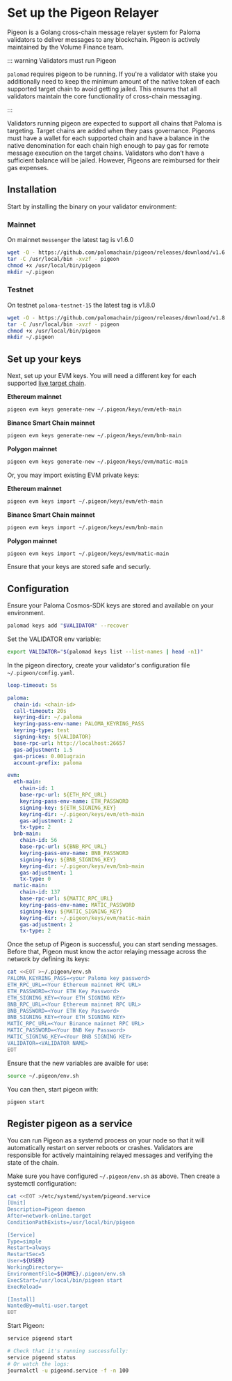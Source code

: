 # Set up the Pigeon Relayer

Pigeon is a Golang cross-chain message relayer system for Paloma 
validators to deliver messages to any blockchain. Pigeon is actively 
maintained by the Volume Finance team.

::: warning Validators must run Pigeon

`palomad` requires pigeon to be running. If you're a validator with stake you additionally need to keep the minimum amount of the native token of each supported target chain to avoid getting jailed. This ensures that all validators maintain the core functionality of cross-chain messaging.

:::

Validators running pigeon are expected to support all chains that 
Paloma is targeting. Target chains are added when they pass governance. 
Pigeons must have a wallet for each supported chain and have a balance in 
the native denomination for each chain high enough to pay gas for remote 
message execution on the target chains. Validators who don’t have a sufficient 
balance will be jailed. However, Pigeons are reimbursed for their gas expenses.

## Installation

Start by installing the binary on your validator environment:

### Mainnet
On mainnet `messenger` the latest tag is v1.6.0

```bash
wget -O - https://github.com/palomachain/pigeon/releases/download/v1.6.0/pigeon_Linux_x86_64.tar.gz | \
tar -C /usr/local/bin -xvzf - pigeon
chmod +x /usr/local/bin/pigeon
mkdir ~/.pigeon
```

### Testnet
On testnet `paloma-testnet-15` the latest tag is v1.8.0

```bash
wget -O - https://github.com/palomachain/pigeon/releases/download/v1.8.0/pigeon_Linux_x86_64.tar.gz | \
tar -C /usr/local/bin -xvzf - pigeon
chmod +x /usr/local/bin/pigeon
mkdir ~/.pigeon
```


## Set up your keys

Next, set up your EVM keys. You will need a different key for each supported [live target chain](../../resources/networks). 

**Ethereum  mainnet**
```bash
pigeon evm keys generate-new ~/.pigeon/keys/evm/eth-main
```
**Binance Smart Chain  mainnet**
```bash
pigeon evm keys generate-new ~/.pigeon/keys/evm/bnb-main
```

**Polygon mainnet**
```bash
pigeon evm keys generate-new ~/.pigeon/keys/evm/matic-main
```


Or, you may import existing EVM private keys:

**Ethereum  mainnet**
```bash
pigeon evm keys import ~/.pigeon/keys/evm/eth-main
```
**Binance Smart Chain  mainnet**
```bash
pigeon evm keys import ~/.pigeon/keys/evm/bnb-main
```
**Polygon mainnet**
```bash
pigeon evm keys import ~/.pigeon/keys/evm/matic-main
```

Ensure that your keys are stored safe and securly. 

## Configuration

Ensure your Paloma Cosmos-SDK keys are stored and available on 
your environment.

```bash
palomad keys add "$VALIDATOR" --recover
```

Set the VALIDATOR env variable:

```bash
export VALIDATOR="$(palomad keys list --list-names | head -n1)"
```

In the pigeon directory, create your validator's configuration file 
`~/.pigeon/config.yaml`.

```yaml
loop-timeout: 5s

paloma:
  chain-id: <chain-id>
  call-timeout: 20s
  keyring-dir: ~/.paloma
  keyring-pass-env-name: PALOMA_KEYRING_PASS
  keyring-type: test
  signing-key: ${VALIDATOR}
  base-rpc-url: http://localhost:26657
  gas-adjustment: 1.5
  gas-prices: 0.001ugrain
  account-prefix: paloma

evm:
  eth-main:
    chain-id: 1
    base-rpc-url: ${ETH_RPC_URL}
    keyring-pass-env-name: ETH_PASSWORD
    signing-key: ${ETH_SIGNING_KEY}
    keyring-dir: ~/.pigeon/keys/evm/eth-main
    gas-adjustment: 2
    tx-type: 2
  bnb-main:
    chain-id: 56
    base-rpc-url: ${BNB_RPC_URL}
    keyring-pass-env-name: BNB_PASSWORD
    signing-key: ${BNB_SIGNING_KEY}
    keyring-dir: ~/.pigeon/keys/evm/bnb-main
    gas-adjustment: 1
    tx-type: 0
  matic-main:
    chain-id: 137
    base-rpc-url: ${MATIC_RPC_URL}
    keyring-pass-env-name: MATIC_PASSWORD
    signing-key: ${MATIC_SIGNING_KEY}
    keyring-dir: ~/.pigeon/keys/evm/matic-main
    gas-adjustment: 2
    tx-type: 2      
```


Once the setup of Pigeon is successful, you can
start sending messages. Before that, Pigeon must know
the actor relaying message across the network by defining
its keys:

```bash
cat <<EOT >~/.pigeon/env.sh
PALOMA_KEYRING_PASS=<your Paloma key password>
ETH_RPC_URL=<Your Ethereum mainnet RPC URL>
ETH_PASSWORD=<Your ETH Key Password>
ETH_SIGNING_KEY=<Your ETH SIGNING KEY>
BNB_RPC_URL=<Your Ethereum mainnet RPC URL>
BNB_PASSWORD=<Your ETH Key Password>
BNB_SIGNING_KEY=<Your ETH SIGNING KEY>
MATIC_RPC_URL=<Your Binance mainnet RPC URL>
MATIC_PASSWORD=<Your BNB Key Password>
MATIC_SIGNING_KEY=<Your BNB SIGNING KEY>
VALIDATOR=<VALIDATOR NAME>
EOT
```

Ensure that the new variables are avaible for use:
```bash
source ~/.pigeon/env.sh
```

You can then, start pigeon with:

```bash
pigeon start
```

## Register pigeon as a service

You can run Pigeon as a systemd process on your node
so that it will automatically restart on server reboots or crashes.
Validators are responsible for actively maintaining relayed messages
and verifying the state of the chain.

Make sure you have configured `~/.pigeon/env.sh` as above. Then create a systemctl configuration:

```sh
cat <<EOT >/etc/systemd/system/pigeond.service
[Unit]
Description=Pigeon daemon
After=network-online.target
ConditionPathExists=/usr/local/bin/pigeon

[Service]
Type=simple
Restart=always
RestartSec=5
User=${USER}
WorkingDirectory=~
EnvironmentFile=${HOME}/.pigeon/env.sh
ExecStart=/usr/local/bin/pigeon start
ExecReload=

[Install]
WantedBy=multi-user.target
EOT
```

Start Pigeon:

```bash
service pigeond start

# Check that it's running successfully:
service pigeond status
# Or watch the logs:
journalctl -u pigeond.service -f -n 100
```
